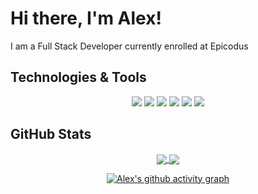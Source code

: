 # Hi there, I'm Alex!

I am a Full Stack Developer currently enrolled at Epicodus

## Technologies & Tools

<div align="center">
  
  ![](https://img.shields.io/badge/Code-HTML-informational?style=flat&logo=html5&logoColor=white&color=26968d)
  ![](https://img.shields.io/badge/Code-CSS-informational?style=flat&logo=css3&logoColor=white&color=26968d)
  ![](https://img.shields.io/badge/Code-JavaScript-informational?style=flat&logo=javascript&logoColor=white&color=26968d)
  ![](https://img.shields.io/badge/Library-jQuery-informational?style=flat&logo=jquery&logoColor=white&color=26968d)
  ![](https://img.shields.io/badge/Code-CSharp-informational?style=flat&logo=csharp&logoColor=white&color=26968d)
  ![](https://img.shields.io/badge/Library-.NET-informational?style=flat&logo=dotnet&logoColor=white&color=26968d)
</div>

## GitHub Stats

<div align="center">
  <a href="https://github.com/a-shevlin/a-shevlin">
    <img align="center" src="https://github-readme-stats.vercel.app/api/top-langs/?username=a-shevlin&hide=java,html,&theme=tokyonight&layout=compact&hide_border=true&langs_count=3" />
  </a>
  
  <a href="https://github.com/a-shevlin/a-shevlin">
    <img align="center" src="https://github-readme-stats.vercel.app/api?username=a-shevlin&theme=tokyonight&hide_border=true&show_icons=true"/>
  </a>
</div>

<p></p>

<div align="center">
  
  [![Alex's github activity graph](https://activity-graph.herokuapp.com/graph?username=a-shevlin&bg_color=1a1b27&color=628fda&line=2ebcad&point=37bcad&area=true&hide_border=true)](https://github.com/ashutosh00710/github-readme-activity-graph)
</div>
  
<!--
**a-shevlin/a-shevlin** is a ✨ _special_ ✨ repository because its `README.md` (this file) appears on your GitHub profile.

Here are some ideas to get you started:

- 🔭 I’m currently working on ...
- 🌱 I’m currently learning ...
- 👯 I’m looking to collaborate on ...
- 🤔 I’m looking for help with ...
- 💬 Ask me about ...
- 📫 How to reach me: ...
- 😄 Pronouns: ...
- ⚡ Fun fact: ...
-->
